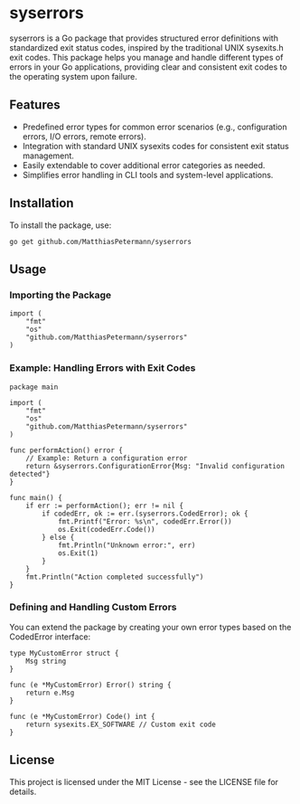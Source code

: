 # syserrors

syserrors is a Go package that provides structured error definitions with
standardized exit status codes, inspired by the traditional UNIX sysexits.h
exit codes. This package helps you manage and handle different types of errors
in your Go applications, providing clear and consistent exit codes to the
operating system upon failure.

## Features

- Predefined error types for common error scenarios (e.g., configuration
errors, I/O errors, remote errors).
- Integration with standard UNIX sysexits codes for consistent exit status
management.
- Easily extendable to cover additional error categories as needed.
- Simplifies error handling in CLI tools and system-level applications.

## Installation

To install the package, use:

```
go get github.com/MatthiasPetermann/syserrors
```

## Usage

### Importing the Package

```
import (
    "fmt"
    "os"
    "github.com/MatthiasPetermann/syserrors"
)
```

### Example: Handling Errors with Exit Codes

```
package main

import (
    "fmt"
    "os"
    "github.com/MatthiasPetermann/syserrors"
)

func performAction() error {
    // Example: Return a configuration error
    return &syserrors.ConfigurationError{Msg: "Invalid configuration detected"}
}

func main() {
    if err := performAction(); err != nil {
        if codedErr, ok := err.(syserrors.CodedError); ok {
            fmt.Printf("Error: %s\n", codedErr.Error())
            os.Exit(codedErr.Code())
        } else {
            fmt.Println("Unknown error:", err)
            os.Exit(1)
        }
    }
    fmt.Println("Action completed successfully")
}
```

### Defining and Handling Custom Errors

You can extend the package by creating your own error types based on the CodedError interface:

```
type MyCustomError struct {
    Msg string
}

func (e *MyCustomError) Error() string {
    return e.Msg
}

func (e *MyCustomError) Code() int {
    return sysexits.EX_SOFTWARE // Custom exit code
}
```
## License

This project is licensed under the MIT License - see the LICENSE file for
details.
